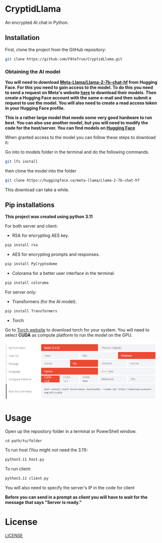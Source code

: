 # CryptidLlama
An encrypted AI chat in Python.

## Installation
First, clone the project from the GitHub repository:
```bash
git clone https://github.com/F8teTrue/CryptidLlama.git
```
### Obtaining the AI model
**You will need to download [Meta-Llama/Llama-2-7b-chat-hf](https://huggingface.co/meta-llama/Llama-2-7b-chat-hf) from Hugging Face. For this you need to gain access to the model. To do this you need to send a request on Meta's website [here](https://llama.meta.com/llama-downloads/) to download their models. Then create a Hugging Face account with the same e-mail and then submit a request to use the model. You will also need to create a read access token in your Hugging Face profile.**

**This is a rather large model that needs some very good hardware to run best. You can also use another model, but you will need to modify the code for the host/server. You can find models on [Hugging Face](https://huggingface.co/models)**

When granted access to the model you can follow these steps to download it:

Go into to models folder in the terminal and do the following commands.
```bash
git lfs install
```
then clone the model into the folder
```bash
git clone https://huggingface.co/meta-llama/Llama-2-7b-chat-hf
```
This download can take a while.

## Pip installations
**This project was created using python 3.11**

For both server and client:
* RSA for encrypting AES key.
```bash
pip install rsa
```
* AES for encrypting prompts and responses.
```bash
pip install PyCryptodome
```
* Colorama for a better user interface in the terminal.
```bash
pip install colorama
```
For server only:
* Transformers (for the AI model).
```bash
pip install Transformers
```
* Torch

Go to [Torch website](https://pytorch.org/get-started/locally/) to download torch for your system.
You will need to select **CUDA** as compute platform to run the model on the GPU.

![Torch download options](README-pictures/Torch.png)

# Usage
Open up the repository folder in a terminal or PowerShell window.
```
cd path/to/folder
```
To run host (You might not need the 3.11):
```bash
python3.11 host.py
```
To run client:
```bash
python3.11 client.py
```
You will also need to specify the server's IP in the code for client

**Before you can send in a prompt as client you will have to wait for the message that says "Server is ready."**

# License
[LICENSE](LICENSE)
